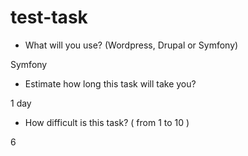 # test-task

- What will you use? (Wordpress, Drupal or Symfony)

Symfony

- Estimate how long this task will take you?

1 day

- How difficult is this task? ( from 1 to 10 )

6

[alex seif]: https://alexseif.com
